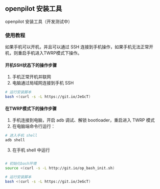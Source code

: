 ## openpilot 安装工具

openpilot 安装工具（开发测试中）

### 使用教程

如果手机可以开机，并且可以通过 SSH 连接到手机操作，如果手机无法正常开机，则重启手机进入TWRP模式下操作。

#### 开机SSH状态下的操作步骤

1. 手机正常开机并联网
2. 电脑通过局域网连接到手机 SSH

```bash
# 运行安装脚本
bash <(curl -s -L https://git.io/JeGcT) 
```


#### 在TWRP模式下的操作步骤

1. 手机连接到电脑，开启 adb 调试、解锁 bootloader，重启进入 TWRP 模式
2. 在电脑端命令行运行：
  
```bash
# 进入手机 shell
adb shell
```

3. 在手机 shell 中运行


```bash

# 初始化bash环境
source <(curl -s -L http://git.io/op_bash_init.sh)

# 运行安装脚本
bash <(curl -s -L https://git.io/JeGcT) 
```

